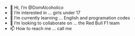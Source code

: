 - 👋 Hi, I’m @DomAlcoholico
- 👀 I’m interested in ... girls under 17
- 🌱 I’m currently learning ... English and programation codes
- 💞️ I’m looking to collaborate on ... the Red Bull F1 team
- 📫 How to reach me ... call me

<!---
DomAlcoholico/DomAlcoholico is a ✨ special ✨ repository because its `README.md` (this file) appears on your GitHub profile.
You can click the Preview link to take a look at your changes.
--->
